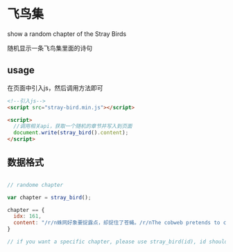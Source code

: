 # 飞鸟集

show a random chapter of the Stray Birds

随机显示一条飞鸟集里面的诗句

## usage

在页面中引入js，然后调用方法即可

```html
<!--引入js-->
<script src="stray-bird.min.js"></script>

<script>
  //调用相关api，获取一个随机的章节并写入到页面
  document.write(stray_bird().content);
</script>
```

## 数据格式

```js

// randome chapter

var chapter = stray_bird();

chapter == {
  idx: 161,
  content: "/r/n蛛网好象要捉露点，却捉住了苍蝇。/r/nThe cobweb pretends to catch dewdrops and catches flies."
}

// if you want a specific chapter, please use stray_bird(id), id should between 0, 324

```